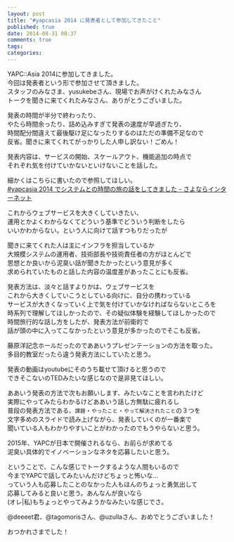 ```yaml
---
layout: post
title: "#yapcasia 2014 に発表者として参加してきたこと"
published: true
date: 2014-08-31 00:37
comments: true
tags: 
categories: 
---
```


YAPC::Asia 2014に参加してきました。  
今回は発表者という形で参加させて頂きました。  
スタッフのみなさま、yusukebeさん、現場でお声がけくれたみなさん  
トークを聞きに来てくれたみなさん、ありがとうございました。  
  
発表の時間が半分で終わったり、  
やたら時間余ったり、詰め込みすぎて発表の速度が早過ぎたり、  
時間配分間違えて最後駆け足になったりするのはただの準備不足なので  
反省。聞きに来てくれてがっかりした人申し訳ない！ごめん！  
  
発表内容は、サービスの開始、スケールアウト、機能追加の時点で  
それぞれ気を付けていかないといけないことを話した。  
  
細かくはこちらに書いたので参照してほしい。  
[#yapcasia 2014 でシステムとの時間の旅の話をしてきました - さよならインターネット](http://blog.kenjiskywalker.org/blog/2014/08/29/yapcasia2014-cosmo/)  
  
これからウェブサービスを大きくしていきたい、  
運用とかよくわからなくてどういう基準でどういう判断をしたら  
いいかわからない。という人に向けて話すつもりだったが  
  
聞きに来てくれた人は主にインフラを担当しているか  
大規模システムの運用者、技術部長や技術責任者の方がほとんどで  
思想とか良いから泥臭い話が聞きたかったという意見が多く  
求められていたものと話した内容の温度差があったことにも反省。  
  
発表方法は、淡々と話すよりかは、ウェブサービスを  
これから大きくしていこうとしている向けに、自分の携わっている  
サービスが大きくなっていく上で気を付けていかなければならないところを  
時系列で理解してほしかったので、その疑似体験を経験してほしかったので  
時間旅行的な話し方をしたが、発表方法が前衛的で  
話が頭の中に入ってこなかったという意見が多かったのでそこも反省。  
  
藤原洋記念ホールだったのでああいうプレゼンテーションの方法を取った。  
多目的教室だったら違う発表方法にしていたと思う。  
  
発表の動画はyoutubeにそのうち載せて頂けると思うので  
できそこないのTEDみたいな感じなので是非見てほしい。  
  
ああいう発表の方法で次もお願いします、みたいなことを言われたけど  
実際にやってみたらわかるけどああいう話し方無駄に疲れるし  
普段の発表方法である、`課題`・`やったこと`・`やって解決されたこと`の３つを  
文字多めのスライドで読み上げながら、発表していくのが一番楽で  
聞いている人もわかりやすいことがわかったのでもうやらないと思う。  
  
2015年、YAPCが日本で開催されるなら、お前らが求めてる  
泥臭い具体的でイノベーションなネタを応募したいと思う。  
  
ということで、こんな感じでトークするような人間もいるので  
今までYAPCで話してみたいんだけどちょっと怖いな...  
っていう人も応募したことのなかった人もほんのちょっと勇気出して  
応募してみると良いと思う。あんなんが良いなら  
(オレ|私)もちょっとやってみようかなみたいな感じでさ。  
  
@deeeet君、@tagomorisさん、@uzullaさん、おめでとうございました！
  
おつかれさまでした！
